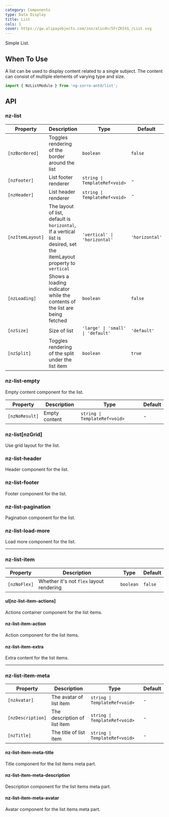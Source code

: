 ```yaml
---
category: Components
type: Data Display
title: List
cols: 1
cover: https://gw.alipayobjects.com/zos/alicdn/5FrZKStG_/List.svg
---
```


Simple List.

## When To Use

A list can be used to display content related to a single subject. The content can consist of multiple elements of varying type and size.

```ts
import { NzListModule } from 'ng-zorro-antd/list';
```

## API

### nz-list

| Property | Description | Type | Default
| --- | --- | --- | --- |
| `[nzBordered]` | Toggles rendering of the border around the list | `boolean` | `false` |
| `[nzFooter]` | List footer renderer | `string \| TemplateRef<void>` | - |
| `[nzHeader]` | List header renderer | `string \| TemplateRef<void>` | - |
| `[nzItemLayout]` | The layout of list, default is `horizontal`, If a vertical list is desired, set the itemLayout property to `vertical` | `'vertical' \| 'horizontal'` | `'horizontal'` |
| `[nzLoading]` | Shows a loading indicator while the contents of the list are being fetched | `boolean` | `false` |
| `[nzSize]` | Size of list | `'large' \| 'small' \| 'default'` | `'default'` |
| `[nzSplit]` | Toggles rendering of the split under the list item | `boolean` | `true` |

### nz-list-empty

Empty content component for the list.

| Property | Description | Type | Default
| --- | --- | --- | --- |
| `[nzNoResult]` | Empty content | `string \| TemplateRef<void>` | - |

### nz-list[nzGrid]

Use grid layout for the list.


### nz-list-header

Header component for the list.

### nz-list-footer

Footer component for the list.

### nz-list-pagination

Pagination component for the list.

### nz-list-load-more

Load more component for the list.

---

### nz-list-item

| Property | Description | Type | Default
| --- | --- | --- | --- |
| `[nzNoFlex]` | Whether it's not `flex` layout rendering | `boolean` | `false` |

#### ul[nz-list-item-actions]

Actions container component for the list items.

#### nz-list-item-action

Action component for the list items.

#### nz-list-item-extra

Extra content for the list items.

---

### nz-list-item-meta

| Property | Description | Type | Default
| --- | --- | --- | --- |
| `[nzAvatar]` | The avatar of list item | `string \| TemplateRef<void>` | - |
| `[nzDescription]` | The description of list item | `string \| TemplateRef<void>` | - |
| `[nzTitle]` | The title of list item | `string \| TemplateRef<void>` | - |

#### nz-list-item-meta-title

Title component for the list items meta part.

#### nz-list-item-meta-description

Description component for the list items meta part.

#### nz-list-item-meta-avatar

Avatar component for the list items meta part.
